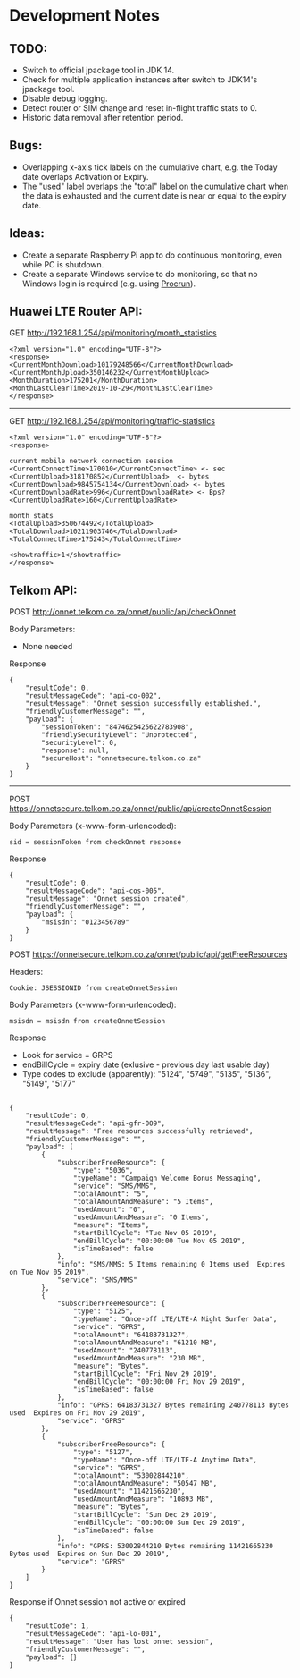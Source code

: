 Development Notes
===

## TODO:

- Switch to official jpackage tool in JDK 14.
- Check for multiple application instances after switch to JDK14's jpackage tool.
- Disable debug logging.
- Detect router or SIM change and reset in-flight traffic stats to 0.
- Historic data removal after retention period.

## Bugs:
- Overlapping x-axis tick labels on the cumulative chart, e.g. the Today date overlaps
  Activation or Expiry.
- The "used" label overlaps the "total" label on the cumulative chart when the data is
  exhausted and the current date is near or equal to the expiry date. 

## Ideas:
- Create a separate Raspberry Pi app to do continuous monitoring, even while PC is shutdown.
- Create a separate Windows service to do monitoring, so that no Windows login is required
  (e.g. using [Procrun](http://commons.apache.org/proper/commons-daemon/procrun.html)).

## Huawei LTE Router API:

GET http://192.168.1.254/api/monitoring/month_statistics

```
<?xml version="1.0" encoding="UTF-8"?>
<response>
<CurrentMonthDownload>10179248566</CurrentMonthDownload>
<CurrentMonthUpload>350146232</CurrentMonthUpload>
<MonthDuration>175201</MonthDuration>
<MonthLastClearTime>2019-10-29</MonthLastClearTime>
</response>
```
---
GET http://192.168.1.254/api/monitoring/traffic-statistics

```
<?xml version="1.0" encoding="UTF-8"?>
<response>

current mobile network connection session
<CurrentConnectTime>170010</CurrentConnectTime> <- sec
<CurrentUpload>318170852</CurrentUpload>  <- bytes
<CurrentDownload>9845754134</CurrentDownload> <- bytes
<CurrentDownloadRate>996</CurrentDownloadRate> <- Bps?
<CurrentUploadRate>160</CurrentUploadRate>

month stats
<TotalUpload>350674492</TotalUpload> 
<TotalDownload>10211903746</TotalDownload>
<TotalConnectTime>175243</TotalConnectTime>

<showtraffic>1</showtraffic>
</response>
```


## Telkom API:

POST http://onnet.telkom.co.za/onnet/public/api/checkOnnet

Body Parameters:
- None needed

Response
```
{
    "resultCode": 0,
    "resultMessageCode": "api-co-002",
    "resultMessage": "Onnet session successfully established.",
    "friendlyCustomerMessage": "",
    "payload": {
        "sessionToken": "8474625425622783908",
        "friendlySecurityLevel": "Unprotected",
        "securityLevel": 0,
        "response": null,
        "secureHost": "onnetsecure.telkom.co.za"
    }
}
```
---

POST https://onnetsecure.telkom.co.za/onnet/public/api/createOnnetSession

Body Parameters (x-www-form-urlencoded):
```
sid = sessionToken from checkOnnet response
```

Response
```
{
    "resultCode": 0,
    "resultMessageCode": "api-cos-005",
    "resultMessage": "Onnet session created",
    "friendlyCustomerMessage": "",
    "payload": {
        "msisdn": "0123456789"
    }
}
```

POST https://onnetsecure.telkom.co.za/onnet/public/api/getFreeResources

Headers:
```
Cookie: JSESSIONID from createOnnetSession
```
Body Parameters (x-www-form-urlencoded):
```
msisdn = msisdn from createOnnetSession
```

Response
- Look for service = GRPS
- endBillCycle = expiry date (exlusive - previous day last usable day)
- Type codes to exclude (apparently):
          "5124",
          "5749",
          "5135",
          "5136",
          "5149",
          "5177"

```

{
    "resultCode": 0,
    "resultMessageCode": "api-gfr-009",
    "resultMessage": "Free resources successfully retrieved",
    "friendlyCustomerMessage": "",
    "payload": [
        {
            "subscriberFreeResource": {
                "type": "5036",
                "typeName": "Campaign Welcome Bonus Messaging",
                "service": "SMS/MMS",
                "totalAmount": "5",
                "totalAmountAndMeasure": "5 Items",
                "usedAmount": "0",
                "usedAmountAndMeasure": "0 Items",
                "measure": "Items",
                "startBillCycle": "Tue Nov 05 2019",
                "endBillCycle": "00:00:00 Tue Nov 05 2019",
                "isTimeBased": false
            },
            "info": "SMS/MMS: 5 Items remaining 0 Items used  Expires on Tue Nov 05 2019",
            "service": "SMS/MMS"
        },
        {
            "subscriberFreeResource": {
                "type": "5125",
                "typeName": "Once-off LTE/LTE-A Night Surfer Data",
                "service": "GPRS",
                "totalAmount": "64183731327",
                "totalAmountAndMeasure": "61210 MB",
                "usedAmount": "240778113",
                "usedAmountAndMeasure": "230 MB",
                "measure": "Bytes",
                "startBillCycle": "Fri Nov 29 2019",
                "endBillCycle": "00:00:00 Fri Nov 29 2019",
                "isTimeBased": false
            },
            "info": "GPRS: 64183731327 Bytes remaining 240778113 Bytes used  Expires on Fri Nov 29 2019",
            "service": "GPRS"
        },
        {
            "subscriberFreeResource": {
                "type": "5127",
                "typeName": "Once-off LTE/LTE-A Anytime Data",
                "service": "GPRS",
                "totalAmount": "53002844210",
                "totalAmountAndMeasure": "50547 MB",
                "usedAmount": "11421665230",
                "usedAmountAndMeasure": "10893 MB",
                "measure": "Bytes",
                "startBillCycle": "Sun Dec 29 2019",
                "endBillCycle": "00:00:00 Sun Dec 29 2019",
                "isTimeBased": false
            },
            "info": "GPRS: 53002844210 Bytes remaining 11421665230 Bytes used  Expires on Sun Dec 29 2019",
            "service": "GPRS"
        }
    ]
}
```

Response if Onnet session not active or expired
```
{
    "resultCode": 1,
    "resultMessageCode": "api-lo-001",
    "resultMessage": "User has lost onnet session",
    "friendlyCustomerMessage": "",
    "payload": {}
}
```
